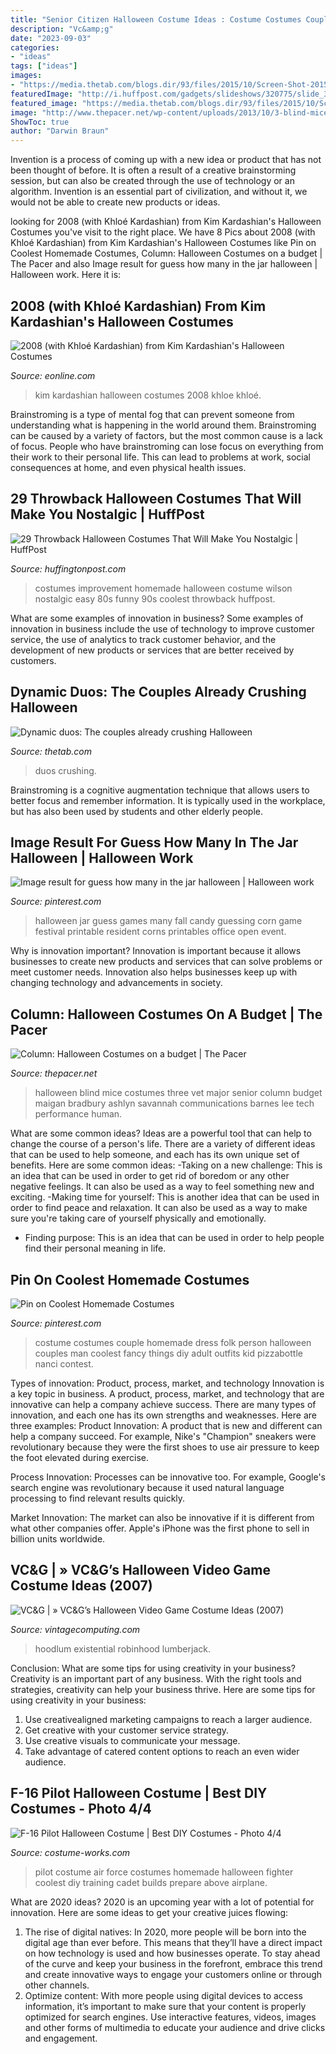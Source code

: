 ```yaml
---
title: "Senior Citizen Halloween Costume Ideas : Costume Costumes Couple Homemade Dress Folk Person Halloween Couples Man Coolest Fancy Things Diy Adult Outfits Kid Pizzabottle Nanci Contest"
description: "Vc&amp;g"
date: "2023-09-03"
categories:
- "ideas"
tags: ["ideas"]
images:
- "https://media.thetab.com/blogs.dir/93/files/2015/10/Screen-Shot-2015-10-30-at-12.21.29-PM-1021x1024.jpg"
featuredImage: "http://i.huffpost.com/gadgets/slideshows/320775/slide_320775_3020770_free.jpg"
featured_image: "https://media.thetab.com/blogs.dir/93/files/2015/10/Screen-Shot-2015-10-30-at-12.21.29-PM-1021x1024.jpg"
image: "http://www.thepacer.net/wp-content/uploads/2013/10/3-blind-mice-color.jpg"
ShowToc: true
author: "Darwin Braun"
---
```



Invention is a process of coming up with a new idea or product that has not been thought of before. It is often a result of a creative brainstorming session, but can also be created through the use of technology or an algorithm. Invention is an essential part of civilization, and without it, we would not be able to create new products or ideas.

	

		
looking for 2008 (with Khloé Kardashian) from Kim Kardashian&#039;s Halloween Costumes you've visit to the right place. We have 8 Pics about 2008 (with Khloé Kardashian) from Kim Kardashian&#039;s Halloween Costumes like Pin on Coolest Homemade Costumes, Column: Halloween Costumes on a budget | The Pacer and also Image result for guess how many in the jar halloween | Halloween work. Here it is:
		
    
## 2008 (with Khloé Kardashian) From Kim Kardashian&#039;s Halloween Costumes

<img loading=lazy src="http://akns-images.eonline.com/eol_images/Entire_Site/2012923/634.kim.khloe.ls.102312.jpg" onerror="this.onerror=null;this.src='https://tse4.mm.bing.net/th?id=OIP.dXoNrjOf6gGbtsHkflBB4gHaL9&amp;pid=15.1';" alt="2008 (with Khloé Kardashian) from Kim Kardashian&#039;s Halloween Costumes">

_Source: eonline.com_

>kim kardashian halloween costumes 2008 khloe khloé. 

	

Brainstroming is a type of mental fog that can prevent someone from understanding what is happening in the world around them. Brainstroming can be caused by a variety of factors, but the most common cause is a lack of focus. People who have brainstroming can lose focus on everything from their work to their personal life. This can lead to problems at work, social consequences at home, and even physical health issues.

    
## 29 Throwback Halloween Costumes That Will Make You Nostalgic | HuffPost

<img loading=lazy src="http://i.huffpost.com/gadgets/slideshows/320775/slide_320775_3020770_free.jpg" onerror="this.onerror=null;this.src='https://tse3.mm.bing.net/th?id=OIP.5q2PZZhiaw50Nnf6_3C_8wAAAA&amp;pid=15.1';" alt="29 Throwback Halloween Costumes That Will Make You Nostalgic | HuffPost">

_Source: huffingtonpost.com_

>costumes improvement homemade halloween costume wilson nostalgic easy 80s funny 90s coolest throwback huffpost. 

	

What are some examples of innovation in business?
Some examples of innovation in business include the use of technology to improve customer service, the use of analytics to track customer behavior, and the development of new products or services that are better received by customers.

    
## Dynamic Duos: The Couples Already Crushing Halloween

<img loading=lazy src="https://media.thetab.com/blogs.dir/93/files/2015/10/Screen-Shot-2015-10-30-at-12.21.29-PM-1021x1024.jpg" onerror="this.onerror=null;this.src='https://tse1.mm.bing.net/th?id=OIP.qiA7RS01b-EWJ4aAUqZatAHaHb&amp;pid=15.1';" alt="Dynamic duos: The couples already crushing Halloween">

_Source: thetab.com_

>duos crushing. 

	

Brainstroming is a cognitive augmentation technique that allows users to better focus and remember information. It is typically used in the workplace, but has also been used by students and other elderly people.

    
## Image Result For Guess How Many In The Jar Halloween | Halloween Work

<img loading=lazy src="https://i.pinimg.com/736x/1c/ef/6b/1cef6b85ae535414194f3528d9bc74ba.jpg" onerror="this.onerror=null;this.src='https://tse1.mm.bing.net/th?id=OIP.aonv9y735GTh-Yg2d2e4vQHaFu&amp;pid=15.1';" alt="Image result for guess how many in the jar halloween | Halloween work">

_Source: pinterest.com_

>halloween jar guess games many fall candy guessing corn game festival printable resident corns printables office open event. 

	

Why is innovation important?
Innovation is important because it allows businesses to create new products and services that can solve problems or meet customer needs. Innovation also helps businesses keep up with changing technology and advancements in society.

    
## Column: Halloween Costumes On A Budget | The Pacer

<img loading=lazy src="http://www.thepacer.net/wp-content/uploads/2013/10/3-blind-mice-color.jpg" onerror="this.onerror=null;this.src='https://tse1.mm.bing.net/th?id=OIP._C0K-njsuo-boYtLl1ne9QHaFj&amp;pid=15.1';" alt="Column: Halloween Costumes on a budget | The Pacer">

_Source: thepacer.net_

>halloween blind mice costumes three vet major senior column budget maigan bradbury ashlyn savannah communications barnes lee tech performance human. 

	

What are some common ideas?
Ideas are a powerful tool that can help to change the course of a person's life. There are a variety of different ideas that can be used to help someone, and each has its own unique set of benefits. Here are some common ideas: 
-Taking on a new challenge: This is an idea that can be used in order to get rid of boredom or any other negative feelings. It can also be used as a way to feel something new and exciting. 
-Making time for yourself: This is another idea that can be used in order to find peace and relaxation. It can also be used as a way to make sure you're taking care of yourself physically and emotionally. 
- Finding purpose: This is an idea that can be used in order to help people find their personal meaning in life.

    
## Pin On Coolest Homemade Costumes

<img loading=lazy src="https://i.pinimg.com/originals/b2/88/dd/b288dd3900835a386b4286fe78b5c2c7.jpg" onerror="this.onerror=null;this.src='https://tse1.mm.bing.net/th?id=OIP.KcgurQp-V4Si0Wf8xIcqBwHaLI&amp;pid=15.1';" alt="Pin on Coolest Homemade Costumes">

_Source: pinterest.com_

>costume costumes couple homemade dress folk person halloween couples man coolest fancy things diy adult outfits kid pizzabottle nanci contest. 

	

Types of innovation: Product, process, market, and technology
Innovation is a key topic in business. A product, process, market, and technology that are innovative can help a company achieve success. There are many types of innovation, and each one has its own strengths and weaknesses. Here are three examples: 
Product Innovation: A product that is new and different can help a company succeed. For example, Nike's "Champion" sneakers were revolutionary because they were the first shoes to use air pressure to keep the foot elevated during exercise.

Process Innovation: Processes can be innovative too. For example, Google's search engine was revolutionary because it used natural language processing to find relevant results quickly.

Market Innovation: The market can also be innovative if it is different from what other companies offer. Apple's iPhone was the first phone to sell in billion units worldwide.

    
## VC&amp;G | » VC&amp;G’s Halloween Video Game Costume Ideas (2007)

<img loading=lazy src="https://www.vintagecomputing.com/wp-content/images/costumes07/error_small.jpg" onerror="this.onerror=null;this.src='https://tse3.mm.bing.net/th?id=OIP.BaFi4BDVr7vKSNeFFpECgwHaHa&amp;pid=15.1';" alt="VC&amp;G | » VC&amp;G’s Halloween Video Game Costume Ideas (2007)">

_Source: vintagecomputing.com_

>hoodlum existential robinhood lumberjack. 

	

Conclusion: What are some tips for using creativity in your business?
Creativity is an important part of any business. With the right tools and strategies, creativity can help your business thrive. Here are some tips for using creativity in your business: 
1. Use creativealigned marketing campaigns to reach a larger audience.
2. Get creative with your customer service strategy.
3. Use creative visuals to communicate your message.
4. Take advantage of catered content options to reach an even wider audience.

    
## F-16 Pilot Halloween Costume | Best DIY Costumes - Photo 4/4

<img loading=lazy src="https://photos.costume-works.com/full/f-16_pilot3.jpg" onerror="this.onerror=null;this.src='https://tse3.mm.bing.net/th?id=OIP.1ajiiG8qF0iiCU5BPRj8pQHaFj&amp;pid=15.1';" alt="F-16 Pilot Halloween Costume | Best DIY Costumes - Photo 4/4">

_Source: costume-works.com_

>pilot costume air force costumes homemade halloween fighter coolest diy training cadet builds prepare above airplane. 

	

What are 2020 ideas?
2020 is an upcoming year with a lot of potential for innovation. Here are some ideas to get your creative juices flowing: 
1. The rise of digital natives: In 2020, more people will be born into the digital age than ever before. This means that they’ll have a direct impact on how technology is used and how businesses operate. To stay ahead of the curve and keep your business in the forefront, embrace this trend and create innovative ways to engage your customers online or through other channels. 
2. Optimize content: With more people using digital devices to access information, it’s important to make sure that your content is properly optimized for search engines. Use interactive features, videos, images and other forms of multimedia to educate your audience and drive clicks and engagement. 

